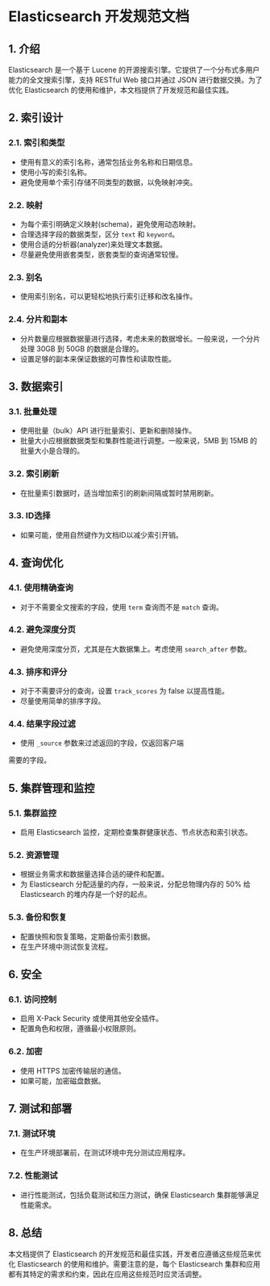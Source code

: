 # Elasticsearch 开发规范文档

## 1. 介绍

Elasticsearch 是一个基于 Lucene 的开源搜索引擎。它提供了一个分布式多用户能力的全文搜索引擎，支持 RESTful Web 接口并通过 JSON 进行数据交换。为了优化 Elasticsearch 的使用和维护，本文档提供了开发规范和最佳实践。

## 2. 索引设计

### 2.1. 索引和类型

- 使用有意义的索引名称，通常包括业务名称和日期信息。
- 使用小写的索引名称。
- 避免使用单个索引存储不同类型的数据，以免映射冲突。

### 2.2. 映射

- 为每个索引明确定义映射(schema)，避免使用动态映射。
- 合理选择字段的数据类型，区分 `text` 和 `keyword`。
- 使用合适的分析器(analyzer)来处理文本数据。
- 尽量避免使用嵌套类型，嵌套类型的查询通常较慢。

### 2.3. 别名

- 使用索引别名，可以更轻松地执行索引迁移和改名操作。

### 2.4. 分片和副本

- 分片数量应根据数据量进行选择，考虑未来的数据增长。一般来说，一个分片处理 30GB 到 50GB 的数据是合理的。
- 设置足够的副本来保证数据的可靠性和读取性能。

## 3. 数据索引

### 3.1. 批量处理

- 使用批量（bulk）API 进行批量索引、更新和删除操作。
- 批量大小应根据数据类型和集群性能进行调整。一般来说，5MB 到 15MB 的批量大小是合理的。

### 3.2. 索引刷新

- 在批量索引数据时，适当增加索引的刷新间隔或暂时禁用刷新。

### 3.3. ID选择

- 如果可能，使用自然键作为文档ID以减少索引开销。

## 4. 查询优化

### 4.1. 使用精确查询

- 对于不需要全文搜索的字段，使用 `term` 查询而不是 `match` 查询。

### 4.2. 避免深度分页

- 避免使用深度分页，尤其是在大数据集上。考虑使用 `search_after` 参数。

### 4.3. 排序和评分

- 对于不需要评分的查询，设置 `track_scores` 为 false 以提高性能。
- 尽量使用简单的排序字段。

### 4.4. 结果字段过滤

- 使用 `_source` 参数来过滤返回的字段，仅返回客户端

需要的字段。

## 5. 集群管理和监控

### 5.1. 集群监控

- 启用 Elasticsearch 监控，定期检查集群健康状态、节点状态和索引状态。

### 5.2. 资源管理

- 根据业务需求和数据量选择合适的硬件和配置。
- 为 Elasticsearch 分配适量的内存，一般来说，分配总物理内存的 50% 给 Elasticsearch 的堆内存是一个好的起点。

### 5.3. 备份和恢复

- 配置快照和恢复策略，定期备份索引数据。
- 在生产环境中测试恢复流程。

## 6. 安全

### 6.1. 访问控制

- 启用 X-Pack Security 或使用其他安全插件。
- 配置角色和权限，遵循最小权限原则。

### 6.2. 加密

- 使用 HTTPS 加密传输层的通信。
- 如果可能，加密磁盘数据。

## 7. 测试和部署

### 7.1. 测试环境

- 在生产环境部署前，在测试环境中充分测试应用程序。

### 7.2. 性能测试

- 进行性能测试，包括负载测试和压力测试，确保 Elasticsearch 集群能够满足性能需求。

## 8. 总结

本文档提供了 Elasticsearch 的开发规范和最佳实践，开发者应遵循这些规范来优化 Elasticsearch 的使用和维护。需要注意的是，每个 Elasticsearch 集群和应用都有其特定的需求和约束，因此在应用这些规范时应灵活调整。